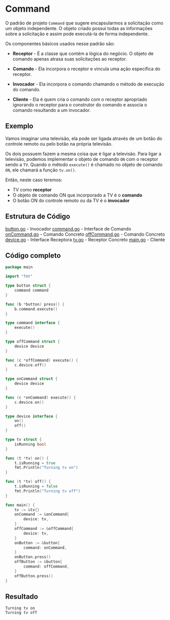# Command

O padrão de projeto `Command` que sugere encapsularmos a solicitação como um objeto independente. O objeto criado possui todas as informações sobre a solicitação e assim pode executá-la de forma independente.

Os componentes básicos usados nesse padrão são:

- **Receptor** - É a classe que contém a lógica do negócio. O objeto de comando apenas atrasa suas solicitações ao receptor.

- **Comando** - Ela incorpora o receptor e vincula uma ação específica do receptor.

- **Invocador** - Ela incorpora o comando chamando o método de execução do comando.

- **Cliente** - Ela é quem cria o comando com o receptor apropriado ignorando o receptor para o construtor do comando e associa o comando resultando a um invocador.

## Exemplo

Vamos imaginar uma televisão, ela pode ser ligada através de um botão do controle remoto ou pelo botão na própria televisão.

Os dois possuem fazem a mesma coisa que é ligar a televisão.
Para ligar a televisão, podemos implementar o objeto de comando `ON` com o receptor sendo a `TV`. Quando o método `execute()` é chamado no objeto de comando `ON`, ele chamará a função `tv.on()`.

Então, neste caso teremos:

- TV como **receptor**
- O objeto de comando ON que incorporado a TV é o **comando**
- O botão ON do controle remoto ou da TV é o **invocador**

## Estrutura de Código

[button.go](main/button.go) - Invocador
[command.go](main/command.go) - Interface de Comando
[onCommand.go](main/onCommand.go) - Comando Concreto
[offCommand.go](main/offCommand.go) - Comando Concreto
[device.go](main/device.go) - Interface Receptora
[tv.go](main/tv.go) - Receptor Concreto
[main.go](main/main.go) - Cliente

## Código completo

```go
package main

import "fmt"

type button struct {
    command command
}

func (b *button) press() {
    b.command.execute()
}

type command interface {
    execute()
}

type offCommand struct {
    device device
}

func (c *offCommand) execute() {
    c.device.off()
}

type onCommand struct {
    device device
}

func (c *onCommand) execute() {
    c.device.on()
}

type device interface {
    on()
    off()
}

type tv struct {
    isRunning bool
}

func (t *tv) on() {
    t.isRunning = true
    fmt.Println("Turning tv on")
}

func (t *tv) off() {
    t.isRunning = false
    fmt.Println("Turning tv off")
}

func main() {
    tv := &tv{}
    onCommand := &onCommand{
        device: tv,
    }
    offCommand := &offCommand{
        device: tv,
    }
    onButton := &button{
        command: onCommand,
    }
    onButton.press()
    offButton := &button{
        command: offCommand,
    }
    offButton.press()
}
```

## Resultado

```text
Turning tv on
Turning tv off
```
